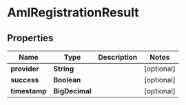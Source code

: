 

# AmlRegistrationResult


## Properties

| Name | Type | Description | Notes |
|------------ | ------------- | ------------- | -------------|
|**provider** | **String** |  |  [optional] |
|**success** | **Boolean** |  |  [optional] |
|**timestamp** | **BigDecimal** |  |  [optional] |




